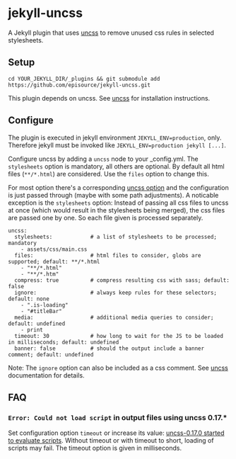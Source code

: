 # jekyll-uncss

A Jekyll plugin that uses [uncss](https://github.com/giakki/uncss) to remove unused css rules in selected stylesheets.

## Setup

    cd YOUR_JEKYLL_DIR/_plugins && git submodule add https://github.com/episource/jekyll-uncss.git

This plugin depends on uncss. See [uncss](https://github.com/giakki/uncss) for installation instructions.

## Configure

The plugin is executed in jekyll environment `JEKYLL_ENV=production`, only. Therefore jekyll must be invoked like `JEKYLL_ENV=production jekyll [...]`.

Configure uncss by adding a `uncss` node to your _config.yml. The `stylesheets` option is mandatory, all others are optional. By default all html files (`**/*.html`) are considered. Use the `files` option to change this.

For most option there's a corresponding [uncss option](https://github.com/giakki/uncss) and the configuration is just passed through (maybe with some path adjustments). A noticable exception is the `stylesheets` option: Instead of passing all css files to uncss at once (which would result in the stylesheets being merged), the css files are passed one by one. So each file given is processed separately.

    uncss:
      stylesheets:            # a list of stylesheets to be processed; mandatory
        - assets/css/main.css
      files:                  # html files to consider, globs are supported; default: **/*.html
        - "**/*.html"
        - "**/*.htm"
      compress: true          # compress resulting css with sass; default: false
      ignore:                 # always keep rules for these selectors; default: none
        - ".is-loading"
        - "#titleBar"
      media:                  # additional media queries to consider; default: undefined
        - print
      timeout: 30             # how long to wait for the JS to be loaded in milliseconds; default: undefined
      banner: false           # should the output include a banner comment; default: undefined

Note: The `ignore` option can also be included as a css comment. See [uncss](https://github.com/giakki/uncss) documentation for details.

## FAQ
### `Error: Could not load script` in output files using uncss 0.17.*
Set configuration option `timeout` or increase its value: [uncss-0.17.0 started to evaluate scripts](https://github.com/uncss/uncss/blob/0.17.0/src/jsdom.js#L42). Without timeout or with timeout to short, loading of scripts may fail. The timeout option is given in milliseconds.
